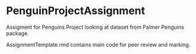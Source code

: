 # PenguinProjectAssignment
Assigment for Penguins Project looking at dataset from Palmer Penguins package.

AssignmentTemplate.rmd contains main code for peer review and marking.
